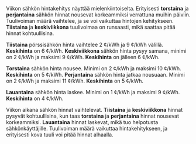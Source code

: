 Viikon sähkön hintakehitys näyttää mielenkiintoiselta. Erityisesti **torstaina** ja **perjantaina** sähkön hinnat nousevat korkeammiksi verrattuna muihin päiviin. Tuulivoiman määrä vaihtelee, ja se voi vaikuttaa hintojen kehitykseen. **Tiistaina** ja **keskiviikkona** tuulivoimaa on runsaasti, mikä saattaa pitää hinnat kohtuullisina.

**Tiistaina** pörssisähkön hinta vaihtelee 2 ¢/kWh ja 9 ¢/kWh välillä. **Keskihinta** on 6 ¢/kWh. **Keskiviikkona** sähkön hinta pysyy samana, minimi on 2 ¢/kWh ja maksimi 9 ¢/kWh. **Keskihinta** on jälleen 6 ¢/kWh.

**Torstaina** sähkön hinta nousee. Minimi on 2 ¢/kWh ja maksimi 10 ¢/kWh. **Keskihinta** on 5 ¢/kWh. **Perjantaina** sähkön hinta jatkaa nousuaan. Minimi on 2 ¢/kWh ja maksimi 11 ¢/kWh. **Keskihinta** on 5 ¢/kWh.

**Lauantaina** sähkön hinta laskee. Minimi on 1 ¢/kWh ja maksimi 9 ¢/kWh. **Keskihinta** on 4 ¢/kWh.

Viikon aikana sähkön hinnat vaihtelevat. **Tiistaina** ja **keskiviikkona** hinnat pysyvät kohtuullisina, kun taas **torstaina** ja **perjantaina** hinnat nousevat korkeammiksi. **Lauantaina** hinnat laskevat, mikä tuo helpotusta sähkönkäyttäjille. Tuulivoiman määrä vaikuttaa hintakehitykseen, ja erityisesti kova tuuli voi pitää hinnat alhaalla.